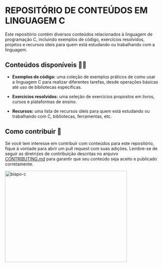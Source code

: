 # REPOSITÓRIO DE CONTEÚDOS EM LINGUAGEM C
  
Este repositório contém diversos conteúdos relacionados à linguagem de programação C, 
incluindo exemplos de código, exercícios resolvidos, projetos e recursos úteis 
para quem está estudando ou trabalhando com a linguagem.

## Conteúdos disponíveis :man_technologist:

- **Exemplos de código:** uma coleção de exemplos práticos de como usar a linguagem C para realizar diferentes tarefas, desde operações básicas até uso de bibliotecas específicas.

- **Exercícios resolvidos:** uma seleção de exercícios propostos em livros, cursos e plataformas de ensino.

- **Recursos:** uma lista de recursos úteis para quem está estudando ou trabalhando com C, bibliotecas, ferramentas, etc.

## Como contribuir 👋

Se você tem interesse em contribuir com conteúdos para este repositório, fique à vontade para abrir um pull request com suas adições. Lembre-se de seguir as diretrizes de contribuição descritas no arquivo [CONTRIBUTING.md](https://github.com/RICKBISPO/.C/blob/main/CONTRIBUTING.md) para garantir que seu conteúdo seja aceito e publicado corretamente.

<img align="center" alt="bispo-c" height="300" width="400" src="https://cdn.jsdelivr.net/gh/devicons/devicon/icons/c/c-original.svg" />
